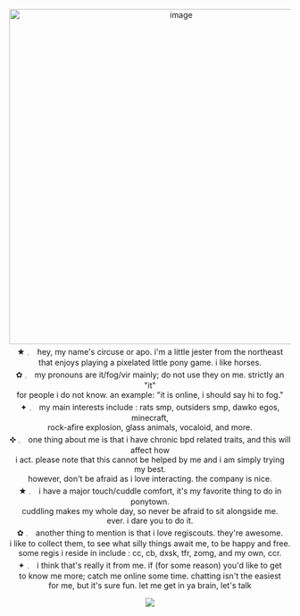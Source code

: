 <p align="center">
<img width="600" height="auto" alt="image" src="https://github.com/user-attachments/assets/00cdd376-cc6e-4c92-b3d2-a8410e0d8c50" />
  <br> ★ 𓈒　hey, my name's circuse or apo. i'm a little jester from the northeast 
  <br> that enjoys playing a pixelated little pony game. i like horses.
  <br> ✿ 𓈒　my pronouns are it/fog/vir mainly; do not use they on me. strictly an "it"
  <br> for people i do not know. an example: "it is online, i should say hi to fog."
  <br> ✦ 𓈒　my main interests include : rats smp, outsiders smp, dawko egos, minecraft,
  <br> rock-afire explosion, glass animals, vocaloid, and more.
  <br> ✜ 𓈒　one thing about me is that i have chronic bpd related traits, and this will affect how
  <br> i act. please note that this cannot be helped by me and i am simply trying my best.
  <br> however, don't be afraid as i love interacting. the company is nice.
  <br> ★ 𓈒　i have a major touch/cuddle comfort, it's my favorite thing to do in ponytown.
  <br> cuddling makes my whole day, so never be afraid to sit alongside me.
  <br> ever. i dare you to do it.
  <br> ✿ 𓈒　another thing to mention is that i love regiscouts. they're awesome.
  <br> i like to collect them, to see what silly things await me, to be happy and free.
  <br> some regis i reside in include : cc, cb, dxsk, tfr, zomg, and my own, ccr.
  <br> ✦ 𓈒　i think that's really it from me. if (for some reason) you'd like to get
  <br> to know me more; catch me online some time. chatting isn't the easiest
  <br> for me, but it's sure fun. let me get in ya brain, let's talk
</p>

<p align="center"
  
![](https://komarev.com/ghpvc/?username=twodoorcinemacIub&color=red)

</p>
